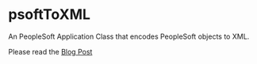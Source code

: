 # psoftToXML

An PeopleSoft Application Class that encodes PeopleSoft objects to XML.

Please read the [Blog Post](https://www.cedarhillsgroup.com/knowledge-base/kbarticles/peoplesoftobjecttoxml/)
